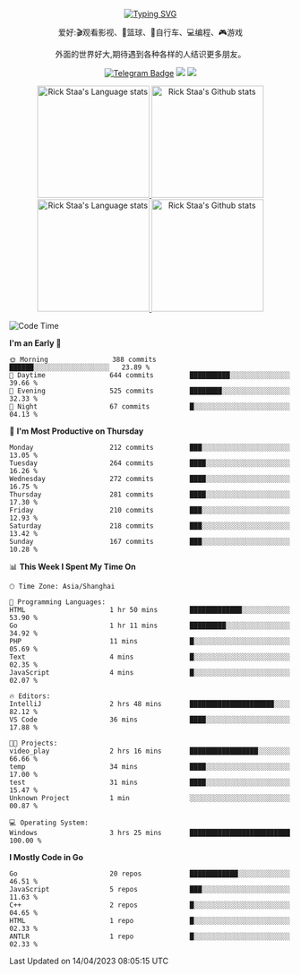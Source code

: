 <div align="center"> 

[![Typing SVG](https://readme-typing-svg.herokuapp.com?size=25&duration=2500&color=eeeeee&vCenter=true&width=200&height=40&lines=Hi+there+%F0%9F%91%8B%F0%9F%8F%BB;I'm+DanBai)](https://git.io/typing-svg)

爱好:🎬观看影视、🏀篮球、🚴自行车、💻编程、🎮游戏

外面的世界好大,期待遇到各种各样的人结识更多朋友。

[![Telegram Badge](https://img.shields.io/badge/-Telegram-blue?style=flat&logo=Telegram&logoColor=white)](https://t.me/danbai9420) 
[![](https://img.shields.io/badge/-Blog-brightgreen?style=flat&logo=Blogger&logoColor=white)](https://p00q.cn)
[![](https://img.shields.io/badge/-Email-red?style=flat&logo=Mail.Ru&logoColor=white)](mailto:danbai@88.com)
</div>

<!-- Light Mode -->
<div align="center"> 
<a href="https://github.com/anuraghazra/github-readme-stats#gh-light-mode-only">
<img height=200 src="https://github-readme-stats-git-master-rstaa-rickstaa.vercel.app/api/top-langs/?username=danbai225&layout=compact&langs_count=10&hide_border=1&role=OWNER,COLLABORATOR#gh-light-mode-only" alt="Rick Staa's Language stats" />
</a>
<a href="https://github.com/anuraghazra/github-readme-stats#gh-light-mode-only">
<img height=200 src="https://github-readme-stats-git-master-rstaa-rickstaa.vercel.app/api?username=danbai225&show_icons=true&count_private=true&line_height=28&hide_border=1&include_all_commits=true&card_width=450&role=OWNER,COLLABORATOR&exclude_repo=github-readme-stats#gh-light-mode-only" alt="Rick Staa's Github stats" />
</a>
</div>

<!-- Dark Mode -->
<div align="center"> 
<a href="https://github.com/anuraghazra/github-readme-stats#gh-dark-mode-only">
<img height=200 src="https://github-readme-stats-git-master-rstaa-rickstaa.vercel.app/api/top-langs/?username=danbai225&layout=compact&langs_count=10&hide_border=1&role=OWNER,COLLABORATOR&theme=github_dark#gh-dark-mode-only" alt="Rick Staa's Language stats" />
</a>
<a href="https://github.com/anuraghazra/github-readme-stats#gh-dark-mode-only">
<img height=200 src="https://github-readme-stats-git-master-rstaa-rickstaa.vercel.app/api?username=danbai225&show_icons=true&count_private=true&line_height=28&hide_border=1&include_all_commits=true&card_width=450&role=OWNER,COLLABORATOR&exclude_repo=github-readme-stats&theme=github_dark#gh-dark-mode-only" alt="Rick Staa's Github stats" />
</a>
</div>

<!--START_SECTION:waka-->
![Code Time](http://img.shields.io/badge/Code%20Time-162%20hrs%2042%20mins-blue)

**I'm an Early 🐤** 

```text
🌞 Morning                388 commits         ██████░░░░░░░░░░░░░░░░░░░   23.89 % 
🌆 Daytime                644 commits         ██████████░░░░░░░░░░░░░░░   39.66 % 
🌃 Evening                525 commits         ████████░░░░░░░░░░░░░░░░░   32.33 % 
🌙 Night                  67 commits          █░░░░░░░░░░░░░░░░░░░░░░░░   04.13 % 
```
📅 **I'm Most Productive on Thursday** 

```text
Monday                   212 commits         ███░░░░░░░░░░░░░░░░░░░░░░   13.05 % 
Tuesday                  264 commits         ████░░░░░░░░░░░░░░░░░░░░░   16.26 % 
Wednesday                272 commits         ████░░░░░░░░░░░░░░░░░░░░░   16.75 % 
Thursday                 281 commits         ████░░░░░░░░░░░░░░░░░░░░░   17.30 % 
Friday                   210 commits         ███░░░░░░░░░░░░░░░░░░░░░░   12.93 % 
Saturday                 218 commits         ███░░░░░░░░░░░░░░░░░░░░░░   13.42 % 
Sunday                   167 commits         ███░░░░░░░░░░░░░░░░░░░░░░   10.28 % 
```


📊 **This Week I Spent My Time On** 

```text
🕑︎ Time Zone: Asia/Shanghai

💬 Programming Languages: 
HTML                     1 hr 50 mins        █████████████░░░░░░░░░░░░   53.90 % 
Go                       1 hr 11 mins        █████████░░░░░░░░░░░░░░░░   34.92 % 
PHP                      11 mins             █░░░░░░░░░░░░░░░░░░░░░░░░   05.69 % 
Text                     4 mins              █░░░░░░░░░░░░░░░░░░░░░░░░   02.35 % 
JavaScript               4 mins              █░░░░░░░░░░░░░░░░░░░░░░░░   02.07 % 

🔥 Editors: 
IntelliJ                 2 hrs 48 mins       █████████████████████░░░░   82.12 % 
VS Code                  36 mins             ████░░░░░░░░░░░░░░░░░░░░░   17.88 % 

🐱‍💻 Projects: 
video_play               2 hrs 16 mins       █████████████████░░░░░░░░   66.66 % 
temp                     34 mins             ████░░░░░░░░░░░░░░░░░░░░░   17.00 % 
test                     31 mins             ████░░░░░░░░░░░░░░░░░░░░░   15.47 % 
Unknown Project          1 min               ░░░░░░░░░░░░░░░░░░░░░░░░░   00.87 % 

💻 Operating System: 
Windows                  3 hrs 25 mins       █████████████████████████   100.00 % 
```

**I Mostly Code in Go** 

```text
Go                       20 repos            ████████████░░░░░░░░░░░░░   46.51 % 
JavaScript               5 repos             ███░░░░░░░░░░░░░░░░░░░░░░   11.63 % 
C++                      2 repos             █░░░░░░░░░░░░░░░░░░░░░░░░   04.65 % 
HTML                     1 repo              █░░░░░░░░░░░░░░░░░░░░░░░░   02.33 % 
ANTLR                    1 repo              █░░░░░░░░░░░░░░░░░░░░░░░░   02.33 % 
```




 Last Updated on 14/04/2023 08:05:15 UTC
<!--END_SECTION:waka-->
